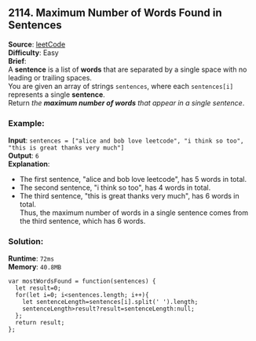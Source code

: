 ## 2114. Maximum Number of Words Found in Sentences   

**Source**: [leetCode](https://leetcode.com/problems/maximum-number-of-words-found-in-sentences/)  
**Difficulty**: Easy  
**Brief**:     
A **sentence** is a list of **words** that are separated by a single space with no leading or trailing spaces.   
You are given an array of strings ``sentences``, where each ``sentences[i]`` represents a single **sentence**.   
Return *the* ***maximum number of words*** *that appear in a single sentence*.   

### Example:
**Input**: ``sentences = ["alice and bob love leetcode", "i think so too", "this is great thanks very much"]``   
**Output**: ``6``   
**Explanation**:   
- The first sentence, "alice and bob love leetcode", has 5 words in total.   
- The second sentence, "i think so too", has 4 words in total.   
- The third sentence, "this is great thanks very much", has 6 words in total.   
Thus, the maximum number of words in a single sentence comes from the third sentence, which has 6 words.   



### Solution:
**Runtime**: ``72ms``   
**Memory**: ``40.8MB``   
```
var mostWordsFound = function(sentences) {
  let result=0;
  for(let i=0; i<sentences.length; i++){
    let sentenceLength=sentences[i].split(' ').length;
    sentenceLength>result?result=sentenceLength:null;
  };
  return result;
};
```
